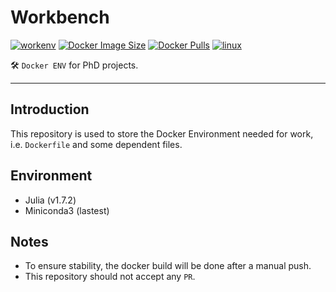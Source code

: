 # Workbench

[![workenv](https://github.com/ZenanH/Workbench/actions/workflows/main.yml/badge.svg)](https://github.com/ZenanH/Workbench/actions/workflows/main.yml)
[![Docker Image Size](https://badgen.net/docker/size/zenanh/workenv?icon=docker&label=image%20size)](https://hub.docker.com/r/zenanh/workenv/)
[![Docker Pulls](https://badgen.net/docker/pulls/zenanh/workenv?icon=docker&label=pulls)](https://hub.docker.com/r/zenanh/workenv/)
[![linux](https://img.shields.io/badge/OS-Ubuntu-red.svg?logo=Linux)](https://ubuntu.com/)


🛠️ `Docker ENV` for PhD projects.

---

## Introduction

This repository is used to store the Docker Environment needed for work, i.e. `Dockerfile` and some dependent files.

## Environment

- Julia (v1.7.2)
- Miniconda3 (lastest)

## Notes

- To ensure stability, the docker build will be done after a manual push.
- This repository should not accept any `PR`.